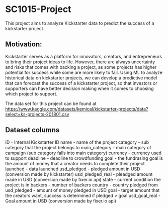 # SC1015-Project
This project aims to analyze Kickstarter data to predict the success of a kickstarter project. 

## Motivation: 
Kickstarter serves as a platform for innovators, creators, and entrepreneurs to bring their project ideas to life. However, there are always uncertainty and risks that comes with backing a project, as some projects has higher potential for success while some are more likely to fail. Using ML to analyze historical data on kickstarter projects, we can develop a predictive model that can forecast the success of a kickstarter project, so that investors or supporters can have better decision making when it comes to choosing which project to support.

The data set for this project can be found at https://www.kaggle.com/datasets/kemical/kickstarter-projects/data?select=ks-projects-201801.csv 

## Dataset columns
ID - Internal Kickstarter ID
name - name of the project
category - sub category that the project belongs to
main_category - main category of campaign (sub category falls into main category)
currency - currency used to support
deadline - deadline to crowdfunding
goal - the fundrasing goal is the amount of money that a creator needs to complete their project
launched - data launched
usd_pledged - pledged amount in USD (conversion made by kickstarter)
usd_pledged_real - pleadged amount made in USD (conversion made by fixer.io api)
state - current condition the project is in
backers - number of backers 
country - country pledged from 
usd_pledged - amount of money pledged in USD
goal - target amount that the creators want, success is determined if pledged > goal
usd_goal_real - Goal amount in USD (conversion made by fixer.io api)

